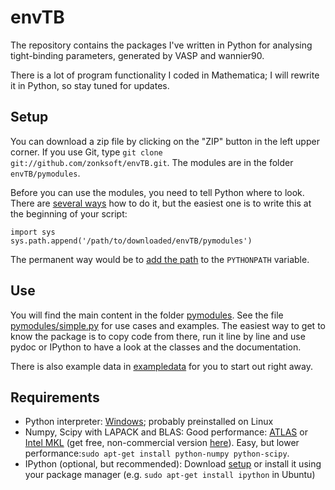 envTB
=====

The repository contains the packages I've written in Python
for analysing tight-binding parameters, generated by VASP and wannier90.

There is a lot of program functionality I coded in Mathematica; I will
rewrite it in Python, so stay tuned for updates.

Setup
-----

You can download a zip file by clicking on the "ZIP" button in the left upper corner.
If you use Git, type `git clone git://github.com/zonksoft/envTB.git`. The modules are
in the folder `envTB/pymodules`.

Before you can use the modules, you need to tell Python where to look. There are 
[several ways](http://docs.python.org/tutorial/modules.html#the-module-search-path) how to do it,
but the easiest one is to write this at the beginning of your script:

    import sys
    sys.path.append('/path/to/downloaded/envTB/pymodules')
  
The permanent way would be to [add the path](http://stackoverflow.com/a/3402176) 
to the `PYTHONPATH` variable.

Use
---

You will find the main content in the folder 
[pymodules](https://github.com/zonksoft/envTB/tree/master/pymodules). 
See the file 
[pymodules/simple.py](https://github.com/zonksoft/envTB/blob/master/pymodules/simple.py) 
for use cases and examples. The easiest way to get to know the package is 
to copy code from there, run it line by line and use pydoc or IPython to have 
a look at the classes and the documentation.

There is also example data in [exampledata](https://github.com/zonksoft/envTB/tree/master/exampledata) 
for you to start out right away.


Requirements
------------

* Python interpreter: [Windows](http://www.python.org/getit/windows/); probably preinstalled on Linux
* Numpy, Scipy with LAPACK and BLAS: Good performance: 
  [ATLAS](http://www.scipy.org/Installing_SciPy/Linux#head-bfec1665faa2c3686b5b56162bb2ddc36c47a9ba) 
  or [Intel MKL](http://software.intel.com/en-us/articles/numpy-scipy-with-mkl) 
  (get free, non-commercial version [here](http://software.intel.com/en-us/non-commercial-software-development)).
  Easy, but lower performance:`sudo apt-get install python-numpy python-scipy`.
* IPython (optional, but recommended): Download [setup](http://ipython.org/download.html) or install it
  using your package manager (e.g. `sudo apt-get install ipython` in Ubuntu)